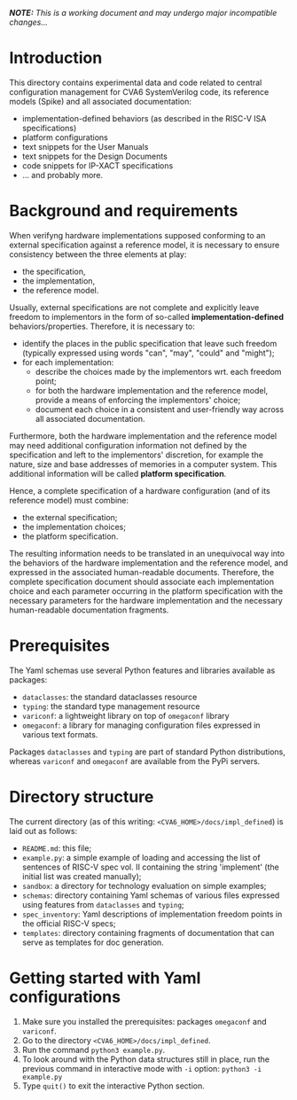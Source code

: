 <!---
# Copyright 2024 Thales DIS France SAS
#
# Licensed under the Apache License, Version 2.0 (the "License");
# you may not use this file except in compliance with the License.
# You may obtain a copy of the License at
#
#     http://www.apache.org/licenses/LICENSE-2.0
#
# Unless required by applicable law or agreed to in writing, software
# distributed under the License is distributed on an "AS IS" BASIS,
# WITHOUT WARRANTIES OR CONDITIONS OF ANY KIND, either express or implied.
# See the License for the specific language governing permissions and
# limitations under the License.
#
# Original Author: Zbigniew CHAMSKI - Thales
--->

***NOTE:** This is a working document and may undergo major incompatible changes...*

# Introduction

This directory contains experimental data and code related to central configuration management for CVA6 SystemVerilog code, its reference models (Spike) and all associated documentation:

- implementation-defined behaviors (as described in the RISC-V ISA specifications)
- platform configurations
- text snippets for the User Manuals
- text snippets for the Design Documents
- code snippets for IP-XACT specifications
- ... and probably more.

# Background and requirements

When verifyng hardware implementations supposed conforming to an external specification against a reference model, it is necessary to ensure consistency between the three elements at play:

- the specification,
- the implementation,
- the reference model.

Usually, external specifications are not complete and explicitly leave freedom to implementors in the form of so-called **implementation-defined** behaviors/properties.  Therefore, it is necessary to:

- identify the places in the public specification that leave such freedom (typically expressed using words "can", "may", "could" and "might");
- for each implementation:
  - describe the choices made by the implementors wrt. each freedom point;
  - for both the hardware implementation and the reference model, provide a means of enforcing the implementors' choice;
  - document each choice in a consistent and user-friendly way across all associated documentation.

Furthermore, both the hardware implementation and the reference model may need additional configuration information not defined by the specification and left to the implementors' discretion, for example the nature, size and base addresses of memories in a computer system.  This additional information will be called **platform specification**.

Hence, a complete specification of a hardware configuration (and of its reference model) must combine:

- the external specification;
- the implementation choices;
- the platform specification.

The resulting information needs to be translated in an unequivocal way into the behaviors of the hardware implementation and the reference model, and expressed in the associated human-readable documents.  Therefore, the complete specification document should associate each implementation choice and each parameter occurring in the platform specification with the necessary parameters for the hardware implementation and the necessary human-readable documentation fragments. 

# Prerequisites

The Yaml schemas use several Python features and libraries available as packages:

- `dataclasses`: the standard dataclasses resource
- `typing`: the standard type management resource
- `variconf`: a lightweight library on top of `omegaconf` library
- `omegaconf`: a library for managing configuration files expressed in various text formats.

Packages `dataclasses` and `typing` are part of standard Python distributions, whereas `variconf` and `omegaconf` are available from the PyPi servers.

# Directory structure

The current directory (as of this writing: `<CVA6_HOME>/docs/impl_defined`) is laid out as follows:

- `README.md`: this file;
- `example.py`: a simple example of loading and accessing the list of sentences of RISC-V spec vol. II containing the string 'implement' (the initial list was created manually);
- `sandbox`: a directory for technology evaluation on simple examples;
- `schemas`: directory containing Yaml schemas of various files expressed using features from `dataclasses` and `typing`;
- `spec_inventory`: Yaml descriptions of implementation freedom points in the official RISC-V specs;
- `templates`: directory containing fragments of documentation that can serve as templates for doc generation.

# Getting started with Yaml configurations

1. Make sure you installed the prerequisites: packages `omegaconf` and `variconf`.
1. Go to the directory `<CVA6_HOME>/docs/impl_defined`.
1. Run the command `python3 example.py`.
1. To look around with the Python data structures still in place, run the previous command in interactive mode with `-i` option: `python3 -i example.py`
1. Type `quit()` to exit the interactive Python section.
